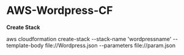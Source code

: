 # AWS-Wordpress-CF
<b>Create Stack</b>

aws cloudformation create-stack --stack-name 'wordpressname' --template-body file://Wordpress.json --parameters file://param.json
